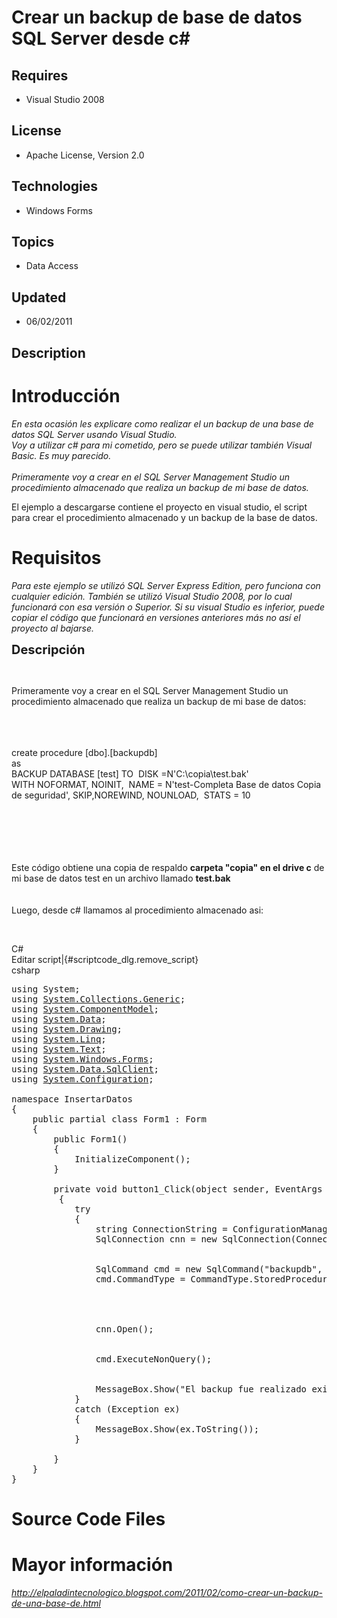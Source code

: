# Crear un backup de base de datos SQL Server desde c#
## Requires
- Visual Studio 2008
## License
- Apache License, Version 2.0
## Technologies
- Windows Forms
## Topics
- Data Access
## Updated
- 06/02/2011
## Description

<h1>Introducci&oacute;n</h1>
<p><em>En esta ocasi&oacute;n les explicare como realizar el un backup de una base de datos SQL Server usando Visual Studio.<br>
Voy a utilizar c# para mi cometido, pero se puede utilizar tambi&eacute;n Visual Basic. Es muy parecido.<br>
<br>
Primeramente voy a crear en el SQL Server Management Studio un procedimiento almacenado que realiza un backup de mi base de datos.</em></p>
<p>El ejemplo a descargarse contiene el proyecto en visual studio, el script para crear el procedimiento almacenado y un backup de la base de datos.</p>
<h1>Requisitos</h1>
<p><em>Para este ejemplo se utiliz&oacute; SQL Server Express Edition, pero funciona con cualquier edici&oacute;n. Tambi&eacute;n se utiliz&oacute; Visual Studio 2008, por lo cual funcionar&aacute; con esa versi&oacute;n o Superior. Si su visual Studio es inferior,
 puede copiar el c&oacute;digo que funcionar&aacute; en versiones anteriores m&aacute;s no as&iacute; el proyecto al bajarse.</em></p>
<p><span style="font-size:20px; font-weight:bold">Descripci&oacute;n</span></p>
<p><em>&nbsp;</em></p>
<p>Primeramente voy a crear en el SQL Server Management Studio un procedimiento almacenado que realiza un backup de mi base de datos:<br>
<br>
<br>
<br>
</p>
<div>create&nbsp;procedure&nbsp;[dbo].[backupdb]</div>
<div>as</div>
<div>BACKUP&nbsp;DATABASE&nbsp;[test]&nbsp;TO&nbsp;&nbsp;DISK&nbsp;=N'C:\copia\test.bak'</div>
<div>WITH&nbsp;NOFORMAT,&nbsp;NOINIT,&nbsp;&nbsp;NAME&nbsp;=&nbsp;N'test-Completa Base de datos Copia de seguridad',&nbsp;SKIP,NOREWIND,&nbsp;NOUNLOAD,&nbsp;&nbsp;STATS&nbsp;=&nbsp;10</div>
<p><br>
<br>
<strong><em><br>
</em></strong><br>
<br>
Este c&oacute;digo obtiene una copia de respaldo&nbsp;<strong>carpeta &quot;copia&quot; en el drive c</strong>&nbsp;de mi base de datos test en un archivo llamado&nbsp;<strong>test.bak</strong><br>
<strong><br>
</strong><br>
Luego, desde c# llamamos al procedimiento almacenado asi:</p>
<p>&nbsp;</p>
<div class="scriptcode">
<div class="pluginEditHolder" pluginCommand="mceScriptCode">
<div class="title"><span>C#</span></div>
<div class="pluginLinkHolder"><span class="pluginEditHolderLink">Editar script</span>|<span class="pluginRemoveHolderLink">{#scriptcode_dlg.remove_script}</span></div>
<span class="hidden">csharp</span>

<div class="preview">
<pre class="csharp"><span class="cs__keyword">using</span>&nbsp;System;&nbsp;
<span class="cs__keyword">using</span>&nbsp;<a class="libraryLink" href="http://msdn.microsoft.com/es-ES/library/System.Collections.Generic.aspx" target="_blank" title="Auto generated link to System.Collections.Generic">System.Collections.Generic</a>;&nbsp;
<span class="cs__keyword">using</span>&nbsp;<a class="libraryLink" href="http://msdn.microsoft.com/es-ES/library/System.ComponentModel.aspx" target="_blank" title="Auto generated link to System.ComponentModel">System.ComponentModel</a>;&nbsp;
<span class="cs__keyword">using</span>&nbsp;<a class="libraryLink" href="http://msdn.microsoft.com/es-ES/library/System.Data.aspx" target="_blank" title="Auto generated link to System.Data">System.Data</a>;&nbsp;
<span class="cs__keyword">using</span>&nbsp;<a class="libraryLink" href="http://msdn.microsoft.com/es-ES/library/System.Drawing.aspx" target="_blank" title="Auto generated link to System.Drawing">System.Drawing</a>;&nbsp;
<span class="cs__keyword">using</span>&nbsp;<a class="libraryLink" href="http://msdn.microsoft.com/es-ES/library/System.Linq.aspx" target="_blank" title="Auto generated link to System.Linq">System.Linq</a>;&nbsp;
<span class="cs__keyword">using</span>&nbsp;<a class="libraryLink" href="http://msdn.microsoft.com/es-ES/library/System.Text.aspx" target="_blank" title="Auto generated link to System.Text">System.Text</a>;&nbsp;
<span class="cs__keyword">using</span>&nbsp;<a class="libraryLink" href="http://msdn.microsoft.com/es-ES/library/System.Windows.Forms.aspx" target="_blank" title="Auto generated link to System.Windows.Forms">System.Windows.Forms</a>;&nbsp;
<span class="cs__keyword">using</span>&nbsp;<a class="libraryLink" href="http://msdn.microsoft.com/es-ES/library/System.Data.SqlClient.aspx" target="_blank" title="Auto generated link to System.Data.SqlClient">System.Data.SqlClient</a>;&nbsp;
<span class="cs__keyword">using</span>&nbsp;<a class="libraryLink" href="http://msdn.microsoft.com/es-ES/library/System.Configuration.aspx" target="_blank" title="Auto generated link to System.Configuration">System.Configuration</a>;&nbsp;
&nbsp;
<span class="cs__keyword">namespace</span>&nbsp;InsertarDatos&nbsp;
{&nbsp;
&nbsp;&nbsp;&nbsp;&nbsp;<span class="cs__keyword">public</span>&nbsp;partial&nbsp;<span class="cs__keyword">class</span>&nbsp;Form1&nbsp;:&nbsp;Form&nbsp;
&nbsp;&nbsp;&nbsp;&nbsp;{&nbsp;
&nbsp;&nbsp;&nbsp;&nbsp;&nbsp;&nbsp;&nbsp;&nbsp;<span class="cs__keyword">public</span>&nbsp;Form1()&nbsp;
&nbsp;&nbsp;&nbsp;&nbsp;&nbsp;&nbsp;&nbsp;&nbsp;{&nbsp;
&nbsp;&nbsp;&nbsp;&nbsp;&nbsp;&nbsp;&nbsp;&nbsp;&nbsp;&nbsp;&nbsp;&nbsp;InitializeComponent();&nbsp;
&nbsp;&nbsp;&nbsp;&nbsp;&nbsp;&nbsp;&nbsp;&nbsp;}&nbsp;
&nbsp;
&nbsp;&nbsp;&nbsp;&nbsp;&nbsp;&nbsp;&nbsp;&nbsp;<span class="cs__keyword">private</span>&nbsp;<span class="cs__keyword">void</span>&nbsp;button1_Click(<span class="cs__keyword">object</span>&nbsp;sender,&nbsp;EventArgs&nbsp;e)&nbsp;
&nbsp;&nbsp;&nbsp;&nbsp;&nbsp;&nbsp;&nbsp;&nbsp;&nbsp;{&nbsp;
&nbsp;&nbsp;&nbsp;&nbsp;&nbsp;&nbsp;&nbsp;&nbsp;&nbsp;&nbsp;&nbsp;&nbsp;<span class="cs__keyword">try</span>&nbsp;
&nbsp;&nbsp;&nbsp;&nbsp;&nbsp;&nbsp;&nbsp;&nbsp;&nbsp;&nbsp;&nbsp;&nbsp;{&nbsp;
&nbsp;&nbsp;&nbsp;&nbsp;&nbsp;&nbsp;&nbsp;&nbsp;&nbsp;&nbsp;&nbsp;&nbsp;&nbsp;&nbsp;&nbsp;&nbsp;<span class="cs__keyword">string</span>&nbsp;ConnectionString&nbsp;=&nbsp;ConfigurationManager.ConnectionStrings[<span class="cs__string">&quot;connectionStringName&quot;</span>].ToString();&nbsp;
&nbsp;&nbsp;&nbsp;&nbsp;&nbsp;&nbsp;&nbsp;&nbsp;&nbsp;&nbsp;&nbsp;&nbsp;&nbsp;&nbsp;&nbsp;&nbsp;SqlConnection&nbsp;cnn&nbsp;=&nbsp;<span class="cs__keyword">new</span>&nbsp;SqlConnection(ConnectionString);&nbsp;
&nbsp;
&nbsp;
&nbsp;&nbsp;&nbsp;&nbsp;&nbsp;&nbsp;&nbsp;&nbsp;&nbsp;&nbsp;&nbsp;&nbsp;&nbsp;&nbsp;&nbsp;&nbsp;SqlCommand&nbsp;cmd&nbsp;=&nbsp;<span class="cs__keyword">new</span>&nbsp;SqlCommand(<span class="cs__string">&quot;backupdb&quot;</span>,&nbsp;cnn);&nbsp;
&nbsp;&nbsp;&nbsp;&nbsp;&nbsp;&nbsp;&nbsp;&nbsp;&nbsp;&nbsp;&nbsp;&nbsp;&nbsp;&nbsp;&nbsp;&nbsp;cmd.CommandType&nbsp;=&nbsp;CommandType.StoredProcedure;&nbsp;
&nbsp;
&nbsp;
&nbsp;
&nbsp;
&nbsp;&nbsp;&nbsp;&nbsp;&nbsp;&nbsp;&nbsp;&nbsp;&nbsp;&nbsp;&nbsp;&nbsp;&nbsp;&nbsp;&nbsp;&nbsp;cnn.Open();&nbsp;
&nbsp;
&nbsp;
&nbsp;&nbsp;&nbsp;&nbsp;&nbsp;&nbsp;&nbsp;&nbsp;&nbsp;&nbsp;&nbsp;&nbsp;&nbsp;&nbsp;&nbsp;&nbsp;cmd.ExecuteNonQuery();&nbsp;
&nbsp;
&nbsp;
&nbsp;&nbsp;&nbsp;&nbsp;&nbsp;&nbsp;&nbsp;&nbsp;&nbsp;&nbsp;&nbsp;&nbsp;&nbsp;&nbsp;&nbsp;&nbsp;MessageBox.Show(<span class="cs__string">&quot;El&nbsp;backup&nbsp;fue&nbsp;realizado&nbsp;exitosamente&quot;</span>);&nbsp;
&nbsp;&nbsp;&nbsp;&nbsp;&nbsp;&nbsp;&nbsp;&nbsp;&nbsp;&nbsp;&nbsp;&nbsp;}&nbsp;
&nbsp;&nbsp;&nbsp;&nbsp;&nbsp;&nbsp;&nbsp;&nbsp;&nbsp;&nbsp;&nbsp;&nbsp;<span class="cs__keyword">catch</span>&nbsp;(Exception&nbsp;ex)&nbsp;
&nbsp;&nbsp;&nbsp;&nbsp;&nbsp;&nbsp;&nbsp;&nbsp;&nbsp;&nbsp;&nbsp;&nbsp;{&nbsp;
&nbsp;&nbsp;&nbsp;&nbsp;&nbsp;&nbsp;&nbsp;&nbsp;&nbsp;&nbsp;&nbsp;&nbsp;&nbsp;&nbsp;&nbsp;&nbsp;MessageBox.Show(ex.ToString());&nbsp;
&nbsp;&nbsp;&nbsp;&nbsp;&nbsp;&nbsp;&nbsp;&nbsp;&nbsp;&nbsp;&nbsp;&nbsp;}&nbsp;
&nbsp;&nbsp;&nbsp;&nbsp;&nbsp;&nbsp;&nbsp;&nbsp;&nbsp;
&nbsp;&nbsp;&nbsp;&nbsp;&nbsp;&nbsp;&nbsp;&nbsp;}&nbsp;
&nbsp;&nbsp;&nbsp;&nbsp;}&nbsp;
}&nbsp;
</pre>
</div>
</div>
</div>
<h1><span>Source Code Files</span></h1>
<h1>Mayor informaci&oacute;n</h1>
<p><em><a href="http://elpaladintecnologico.blogspot.com/2011/02/como-crear-un-backup-de-una-base-de.html">http://elpaladintecnologico.blogspot.com/2011/02/como-crear-un-backup-de-una-base-de.html</a></em></p>
